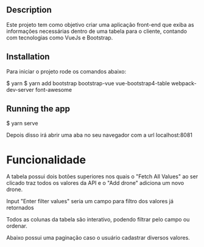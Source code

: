 ## Description

Este projeto tem como objetivo criar uma aplicação front-end que exiba as informações necessárias dentro de uma tabela para o cliente, contando com tecnologias como VueJs e Bootstrap.

## Installation

Para iniciar o projeto rode os comandos abaixo:

$ yarn 
$ yarn add bootstrap bootstrap-vue vue-bootstrap4-table webpack-dev-server font-awesome

## Running the app

$ yarn serve

Depois disso irá abrir uma aba no seu navegador com a url localhost:8081

# Funcionalidade

A tabela possui dois botões superiores nos quais o "Fetch All Values" ao ser clicado traz todos os valores da API e o "Add drone" adiciona um novo drone.

Input "Enter filter values" seria um campo para filtro dos valores já retornados

Todos as colunas da tabela são interativo, podendo filtrar pelo campo ou ordenar.

Abaixo possui uma paginação caso o usuário cadastrar diversos valores.

